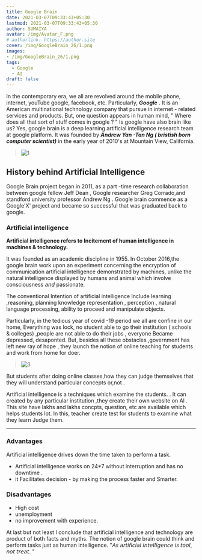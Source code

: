 ```yaml
---
title: Google Brain
date: 2021-03-07T09:33:43+05:30
lastmod: 2021-03-07T09:33:43+05:30
author: SUMAIYA
avatar: /img/Avatar_F.png
# authorlink: https://author.site
cover: /img/GoogleBrain_26/1.png
images: 
- /img/GoogleBrain_26/1.png
tags:
  - Google
  - AI
draft: false
---
```


In the contemporary era, we all are revolved around the mobile phone, internet, youTube google, facebook, etc. Particularly, ***Google*** . It is an American multinational technology company that pursue in internet - related services and products. But, one question appears in human mind, " Where does all that sort of stuff comes in google ? " Is google have also brain like us? Yes, google brain is a deep learning artificial intelligence research team at google platform. It was founded by ***Andrew Yan -Tan Ng ( bristish born computer scientist)*** in the early year of 2010's at Mountain View, California. 

<!--more-->

> ![1](/img/GoogleBrain_26/1.png)

##	History behind Artificial Intelligence

Google Brain project began in 2011, as a part -time research collaboration between google fellow Jeff Dean , Google researcher Greg Corrado,and standford university professor Andrew Ng . Google brain commence as a Google'X' project and became so successful that was graduated back to google. 

### Artificial intelligence

**Artificial intelligence refers to Incitement of human intelligence in machines & technology.**

It was founded as an academic discipline in 1955. In October 2016,the google brain work upon an experiment concerning the encryption of  communication artificial intelligence demonstrated by machines, unlike the natural intelligence displayed by humans and animal which involve consciousness 𝘢𝘯𝘥 passionate. 

The conventional Intention of artificial intelligence Include learning ,reasoning, planning knowledge representation , perception , natural language processing, ability to proceed and manipulate objects.

Particularly, in the tedious  year of covid -19  period we all are confine in our home, Everything was lock, no student able to go their institution ( schools & colleges) ,people are not able to do their jobs , everyone Became depressed, desaponted. But, besides all these obstacles ,government has left  new ray of hope , they launch the notion of online teaching for students and work from home for doer. 

> ![3](/img/GoogleBrain_26/3.png)

But students after doing online classes,how they can judge themselves that they will understand  particular concepts  or,not . 

Artificial intelligence is a techniques which examine the students. . It can created by any particular institution ,they create their own website on Al . This site have lakhs and lakhs concpts, question, etc are available which helps students lot. In this, teacher create test for students to examine what they learn Judge them. 

---
### Advantages
Artificial intelligence drives down the time taken to perform a task. 
- Artificial intelligence works on 24*7 without interruption and has no downtime  . 
- it  Facilitates decision - by making the process faster and Smarter. 

### Disadvantages
- High cost 
- unemployment
- no improvement with experience. 

At last but not least  I conclude that artificial intelligence and technology are product of both facts and myths. The notion of google brain could think and perform tasks just as human intelligence. "𝘈𝘴 𝘢𝘳𝘵𝘪𝘧𝘪𝘤𝘪𝘢𝘭 𝘪𝘯𝘵𝘦𝘭𝘭𝘪𝘨𝘦𝘯𝘤𝘦 𝘪𝘴 𝘵𝘰𝘰𝘭, 𝘯𝘰𝘵 𝘵𝘳𝘦𝘢𝘵. "

